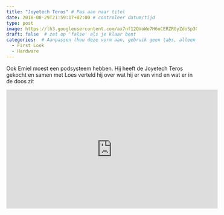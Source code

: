 ```yaml
---
title: "Joyetech Teros" # Pas aan naar titel
date: 2018-08-29T21:59:17+02:00 # controleer datum/tijd
type: post
image: https://lh3.googleusercontent.com/ax7nf12QVoWe7H6oCERZRGyZdoSp30iS3lgmyB0GhW6LZPlxQbFczTQFMz0Qz6XYRNgkvuZaYW9irxhiXUnFhbCNrOORK5Ils4LmC8EmvCooqtbGUuJaoDcy1JN70s8s7zPjOuEQW6X0Dz2O9fdX-3p3hFejBj5FxlEJPRGFsN7gqKE_wr0xM755sGyq64_BtblEZ2n8V5H3TnEkVoyAatG1krqfUi_ugTwHqGOHZXpmdW_ILqm41putJPwxpTYshM2wV7JCtJXVYb7NUdU8QTKSCL_k1HcEIge5KfPqzMMw-qKuWLj5Smf-MWXyLY_WYYTLX4GQfjxEOfwtBh1Yv6UD2_VkPqoqV93HBjW2ZxR7JVmvq75nDHbGp2T5mq8CGlGRtkRPjBW1raKlAHkD0C66PGnScQ129RKrj2GzuEF2OrRFTBuuJN5hkwFOOq3YjwTk9X3CHzgmCTx5CY7mygKWYErL2ZYuYbkojuLxLcj2Toaeyv-CazplBBVelFVMtlJWSbrb2-_z5MBeYuW-CvuXyA3rW8NW4B0pXKX1NVkyVoSuaIKEXZR7CkJqFFylVIvyvaA4fCLKbP0lZBaMRXACN7M0DVbQzzRidfacaYHVVX7qbWWBO1JTtrFmcsS1ZAB36PXAA73VtYCjqFVcm3JpTN8z2ZHuqSZsIGWsKOpRIqxhMOJv01mxeg=s250-k-no
draft: false  # zet op 'false' als je klaar bent
categories:  # Aanpassen (hou deze vorm aan, gebruik geen tabs, alleen spaties)
  - First Look
  - Hardware
---
```


Ook Emiel moest een podsysteem hebben.
Hij heeft de Joyetech Teros gekocht en samen met Loes verteld hij over wat hij er van vind en wat er in de doos zit

<iframe width="560" height="315" src="https://www.youtube.com/embed/cgsBBg3yuJY" frameborder="0" allow="autoplay; encrypted-media" allowfullscreen></iframe>
